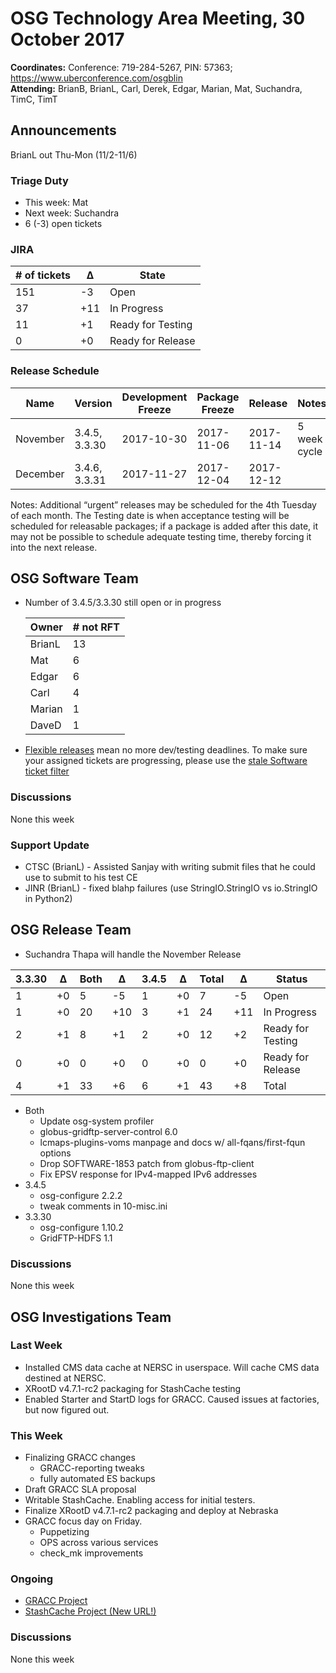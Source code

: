 # OSG Technology Area Meeting, 30 October 2017

**Coordinates:** Conference: 719-284-5267, PIN: 57363; <https://www.uberconference.com/osgblin>  
**Attending:** BrianB, BrianL, Carl, Derek, Edgar, Marian, Mat, Suchandra, TimC, TimT  

## Announcements

BrianL out Thu-Mon (11/2-11/6)

### Triage Duty

-   This week: Mat
-   Next week: Suchandra
-   6 (-3) open tickets


### JIRA

| # of tickets | &Delta; | State             |
|------------ |------- |----------------- |
| 151          | -3      | Open              |
| 37           | +11     | In Progress       |
| 11           | +1      | Ready for Testing |
| 0            | +0      | Ready for Release |


### Release Schedule

| Name     | Version       | Development Freeze | Package Freeze | Release    | Notes        |
|-------- |------------- |------------------ |-------------- |---------- |------------ |
| November | 3.4.5, 3.3.30 | 2017-10-30         | 2017-11-06     | 2017-11-14 | 5 week cycle |
| December | 3.4.6, 3.3.31 | 2017-11-27         | 2017-12-04     | 2017-12-12 |              |

Notes: Additional “urgent” releases may be scheduled for the 4th Tuesday of each month. The Testing date is when acceptance testing will be scheduled for releasable packages; if a package is added after this date, it may not be possible to schedule adequate testing time, thereby forcing it into the next release.  


## OSG Software Team

-   Number of 3.4.5/3.3.30 still open or in progress

    | Owner  | # not RFT |
    |------ |--------- |
    | BrianL | 13        |
    | Mat    | 6         |
    | Edgar  | 6         |
    | Carl   | 4         |
    | Marian | 1         |
    | DaveD  | 1         |

-   [Flexible releases](https://opensciencegrid.github.io/technology/policy/flexible-release-model/) mean no more dev/testing deadlines. To make sure your assigned tickets are progressing, please use the [stale Software ticket filter](https://jira.opensciencegrid.org/issues/?filter=16356)


### Discussions

None this week  


### Support Update

-   CTSC (BrianL) - Assisted Sanjay with writing submit files that he could use to submit to his test CE
-   JINR (BrianL) - fixed blahp failures (use StringIO.StringIO vs io.StringIO in Python2)


## OSG Release Team

-   Suchandra Thapa will handle the November Release

| 3.3.30 | &Delta; | Both | &Delta; | 3.4.5 | &Delta; | Total | &Delta; | Status            |
|------- |-------- |----- |-------- |------ |-------- |------ |-------- |------------------ |
| 1      | +0      |  5   |  -5     | 1     | +0      |  7    |  -5     | Open              |
| 1      | +0      | 20   | +10     | 3     | +1      | 24    | +11     | In Progress       |
| 2      | +1      |  8   |  +1     | 2     | +0      | 12    |  +2     | Ready for Testing |
| 0      | +0      |  0   |  +0     | 0     | +0      |  0    |  +0     | Ready for Release |
| 4      | +1      | 33   |  +6     | 6     | +1      | 43    |  +8     | Total             |

-   Both  
    -   Update osg-system profiler
    -   globus-gridftp-server-control 6.0
    -   lcmaps-plugins-voms manpage and docs w/ all-fqans/first-fqun options
    -   Drop SOFTWARE-1853 patch from globus-ftp-client
    -   Fix EPSV response for IPv4-mapped IPv6 addresses
-   3.4.5  
    -   osg-configure 2.2.2
    -   tweak comments in 10-misc.ini
-   3.3.30  
    -   osg-configure 1.10.2
    -   GridFTP-HDFS 1.1


### Discussions

None this week

## OSG Investigations Team


### Last Week

-   Installed CMS data cache at NERSC in userspace.  Will cache CMS data destined at NERSC.
-   XRootD v4.7.1-rc2 packaging for StashCache testing
-   Enabled Starter and StartD logs for GRACC.  Caused issues at factories, but now figured out.


### This Week

-   Finalizing GRACC changes  
    -   GRACC-reporting tweaks
    -   fully automated ES backups
-   Draft GRACC SLA proposal
-   Writable StashCache. Enabling access for initial testers.  
-   Finalize XRootD v4.7.1-rc2 packaging and deploy at Nebraska
-   GRACC focus day on Friday.
    -   Puppetizing
    -   OPS across various services
    -   check_mk improvements


### Ongoing

-   [GRACC Project](https://jira.opensciencegrid.org/projects/GRACC/)
-   [StashCache Project (New URL!)](https://opensciencegrid.org/docs/data/stashcache/overview/)


### Discussions

None this week
